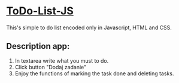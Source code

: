 # [ToDo-List-JS](https://patryk0408.github.io/todo-list-js/)

This's simple to do list encoded only in Javascript, HTML and CSS.

## Description app:
1. In textarea write what you must to do.
2. Click button "Dodaj zadanie"
3. Enjoy the functions of marking the task done and deleting tasks.
